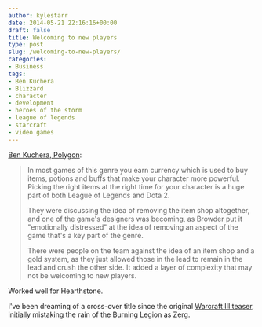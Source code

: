 ```yaml
---
author: kylestarr
date: 2014-05-21 22:16:16+00:00
draft: false
title: Welcoming to new players
type: post
slug: /welcoming-to-new-players/
categories:
- Business
tags:
- Ben Kuchera
- Blizzard
- character
- development
- heroes of the storm
- league of legends
- starcraft
- video games
---
```


[Ben Kuchera, Polygon](http://www.polygon.com/2014/5/21/5723572/heroes-of-the-storm-making-of-blizzard):

> In most games of this genre you earn currency which is used to buy items, potions and buffs that make your character more powerful. Picking the right items at the right time for your character is a huge part of both League of Legends and Dota 2.
>
> They were discussing the idea of removing the item shop altogether, and one of the game's designers was becoming, as Browder put it "emotionally distressed" at the idea of removing an aspect of the game that's a key part of the genre.
>
> There were people on the team against the idea of an item shop and a gold system, as they just allowed those in the lead to remain in the lead and crush the other side. It added a layer of complexity that may not be welcoming to new players.

Worked well for Hearthstone.

I've been dreaming of a cross-over title since the original [Warcraft III teaser](https://www.youtube.com/watch?v=akzF_rU1Fqg), initially mistaking the rain of the Burning Legion as Zerg.
